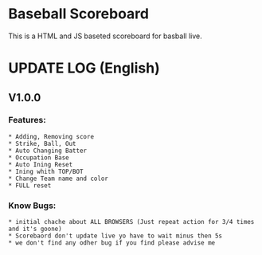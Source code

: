 # Baseball Scoreboard
This is a HTML and JS baseted scoreboard for basball live.

# UPDATE LOG (English)
## V1.0.0
### Features:
    * Adding, Removing score
    * Strike, Ball, Out
    * Auto Changing Batter
    * Occupation Base
    * Auto Ining Reset
    * Ining whith TOP/BOT
    * Change Team name and color
    * FULL reset
### Know Bugs:
    * initial chache about ALL BROWSERS (Just repeat action for 3/4 times and it's goone)
    * Scorebaord don't update live yo have to wait minus then 5s 
    * we don't find any odher bug if you find please advise me
